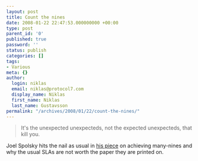 ```yaml
---
layout: post
title: Count the nines
date: 2008-01-22 22:47:53.000000000 +00:00
type: post
parent_id: '0'
published: true
password: ''
status: publish
categories: []
tags:
- Various
meta: {}
author:
  login: niklas
  email: niklas@protocol7.com
  display_name: Niklas
  first_name: Niklas
  last_name: Gustavsson
permalink: "/archives/2008/01/22/count-the-nines/"
---
```

> It's the unexpected unexpecteds, not the expected unexpecteds, that kill you.

Joel Spolsky hits the nail as usual in [his piece](http://www.joelonsoftware.com/items/2008/01/22.html) on achieving many-nines and why the usual SLAs are not worth the paper they are printed on.

